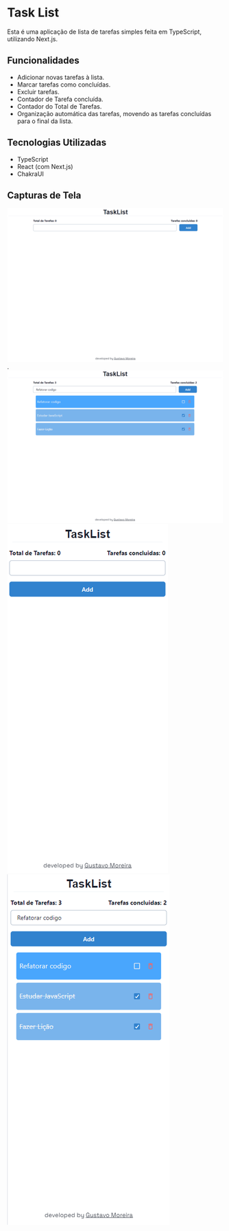 # Task List

Esta é uma aplicação de lista de tarefas simples feita em TypeScript, utilizando Next.js.

## Funcionalidades

- Adicionar novas tarefas à lista.
- Marcar tarefas como concluídas.
- Excluir tarefas.
- Contador de Tarefa concluída.
- Contador do Total de Tarefas.
- Organização automática das tarefas, movendo as tarefas concluídas para o final da lista.

 ## Tecnologias Utilizadas
- TypeScript
- React (com Next.js)
- ChakraUI
## Capturas de Tela 
![Desktop](/public/telaDesktopUm.png).
![Desktop](/public/telaDesktopDois.png)
![Mobile](/public/telaMobileUm.png)
![Mobile](/public/telaMobileDois.png)
